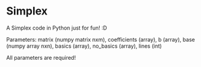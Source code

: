 # Simplex
A Simplex code in Python just for fun! :D

Parameters: matrix (numpy matrix nxm), coefficients (array), b (array), base (numpy array nxn), basics (array), no_basics (array), lines (int)

All parameters are required! 
